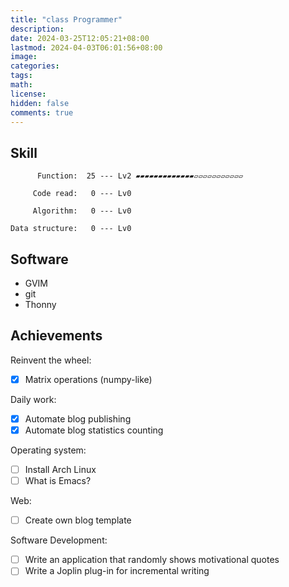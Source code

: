 ```yaml
---
title: "class Programmer"
description: 
date: 2024-03-25T12:05:21+08:00
lastmod: 2024-04-03T06:01:56+08:00
image: 
categories: 
tags: 
math: 
license: 
hidden: false
comments: true
---
```

## Skill

          Function:  25 --- Lv2 ▰▰▰▰▰▰▰▰▰▰▰▰▰▱▱▱▱▱▱▱▱▱▱▱

         Code read:   0 --- Lv0

         Algorithm:   0 --- Lv0

    Data structure:   0 --- Lv0

## Software
- GVIM
- git
- Thonny

## Achievements
Reinvent the wheel:
- [x] Matrix operations (numpy-like)

Daily work:
- [x] Automate blog publishing
- [x] Automate blog statistics counting

Operating system:
- [ ] Install Arch Linux
- [ ] What is Emacs?

Web:
- [ ] Create own blog template

Software Development:
- [ ] Write an application that randomly shows motivational quotes
- [ ] Write a Joplin plug-in for incremental writing
